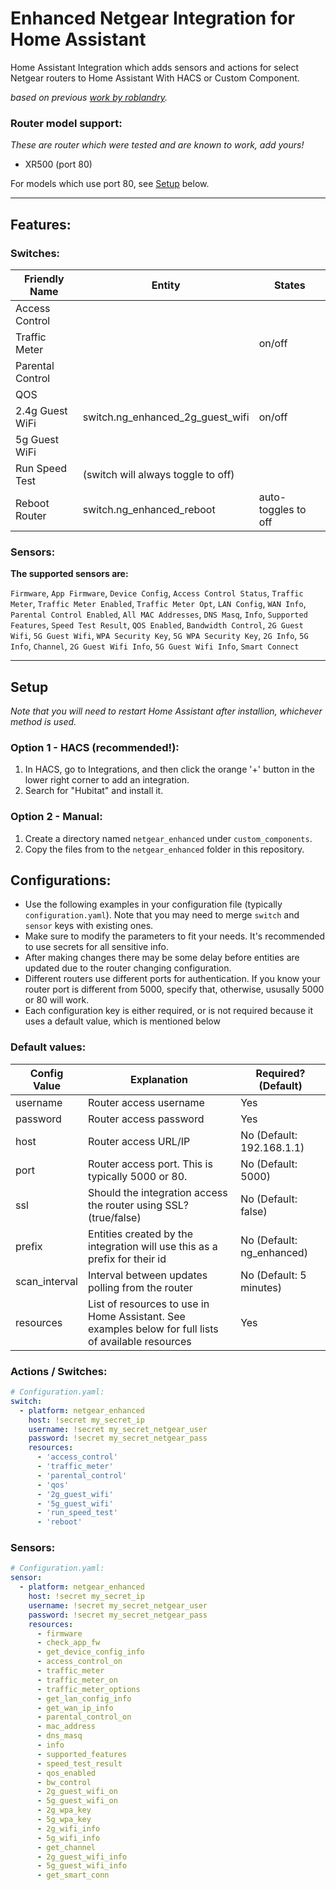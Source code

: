 # Enhanced Netgear Integration for Home Assistant

Home Assistant Integration which adds sensors and actions for select Netgear routers to Home Assistant With HACS or Custom Component.

_based on previous [work by roblandry](https://github.com/roblandry/netgear-enhanced-integration)._

### Router model support:

_These are router which were tested and are known to work, add yours!_

- XR500 (port 80)

For models which use port 80, see [Setup](#setup) below.

---

## Features:

### Switches:

|Friendly Name| Entity | States |
|---|---|---|
| Access Control |  |
| Traffic Meter |  | on/off |
| Parental Control | |
| QOS |
| 2.4g Guest WiFi | switch.ng_enhanced_2g_guest_wifi | on/off |
| 5g Guest WiFi | |
| Run Speed Test | (switch will always toggle to off) |
| Reboot Router | switch.ng_enhanced_reboot | auto-toggles to off |

### Sensors:

**The supported sensors are:**

`Firmware`, `App Firmware`, `Device Config`, `Access Control Status`, `Traffic Meter`, `Traffic Meter Enabled`, `Traffic Meter Opt`, `LAN Config`, `WAN Info`, `Parental Control Enabled`, `All MAC Addresses`, `DNS Masq`, `Info`, `Supported Features`, `Speed Test Result`, `QOS Enabled`, `Bandwidth Control`, `2G Guest Wifi`, `5G Guest Wifi`, `WPA Security Key`, `5G WPA Security Key`, `2G Info`, `5G Info`, `Channel`, `2G Guest Wifi Info`, `5G Guest Wifi Info`, `Smart Connect`

---

## Setup

_Note that you will need to restart Home Assistant after installion, whichever method is used._

### Option 1 - HACS (recommended!):

1. In HACS, go to Integrations, and then click the orange '+' button in the lower right corner to add an integration.
1. Search for "Hubitat" and install it.

### Option 2 - Manual:

1. Create a directory named `netgear_enhanced` under `custom_components`.
1. Copy the files from to the `netgear_enhanced` folder in this repository.

## Configurations:

- Use the following examples in your configuration file (typically `configuration.yaml`). Note that you may need to merge `switch` and `sensor` keys with existing ones.
- Make sure to modify the parameters to fit your needs. It's recommended to use secrets for all sensitive info.
- After making changes there may be some delay before entities are updated due to the router changing configuration.
- Different routers use different ports for authentication. If you know your router port is different from 5000, specify that, otherwise, ususally 5000 or 80 will work.
- Each configuration key is either required, or is not required because it uses a default value, which is mentioned below

### Default values:

| Config Value | Explanation | Required? (Default) |
|---|---|---|
| username | Router access username | Yes |
| password | Router access password | Yes |
| host | Router access URL/IP | No (Default: 192.168.1.1) |
| port | Router access port. This is typically 5000 or 80. | No (Default: 5000) |
| ssl | Should the integration access the router using SSL? (true/false) | No (Default: false) | 
| prefix | Entities created by the integration will use this as a prefix for their id | No (Default: ng_enhanced) |
| scan_interval | Interval between updates polling from the router | No (Default: 5 minutes) |
| resources | List of resources to use in Home Assistant. See examples below for full lists of available resources | Yes |   

### Actions / Switches:

```yaml
# Configuration.yaml:
switch:
  - platform: netgear_enhanced
    host: !secret my_secret_ip
    username: !secret my_secret_netgear_user
    password: !secret my_secret_netgear_pass
    resources:
      - 'access_control'
      - 'traffic_meter'
      - 'parental_control'
      - 'qos'
      - '2g_guest_wifi'
      - '5g_guest_wifi'
      - 'run_speed_test'
      - 'reboot'
```

### Sensors:

```yaml
# Configuration.yaml:
sensor:
  - platform: netgear_enhanced
    host: !secret my_secret_ip
    username: !secret my_secret_netgear_user
    password: !secret my_secret_netgear_pass
    resources:
      - firmware
      - check_app_fw
      - get_device_config_info
      - access_control_on
      - traffic_meter
      - traffic_meter_on
      - traffic_meter_options
      - get_lan_config_info
      - get_wan_ip_info
      - parental_control_on
      - mac_address
      - dns_masq
      - info
      - supported_features
      - speed_test_result
      - qos_enabled
      - bw_control
      - 2g_guest_wifi_on
      - 5g_guest_wifi_on
      - 2g_wpa_key
      - 5g_wpa_key
      - 2g_wifi_info
      - 5g_wifi_info
      - get_channel
      - 2g_guest_wifi_info
      - 5g_guest_wifi_info
      - get_smart_conn
```

